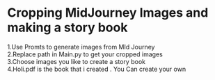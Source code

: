 # Cropping MidJourney Images and making a story book 

1.Use Promts to generate images from MId Journey <br>
2.Replace path in Main.py to get your cropped images <br>
3.Choose images you like to create a story book <br>
4.Holi.pdf is the book that i created . You Can create your own  <br>
